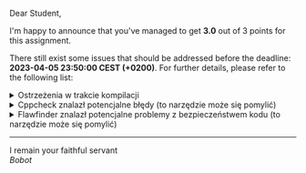 Dear Student,

I'm happy to announce that you've managed to get **3.0** out of 3 points for this assignment.

There still exist some issues that should be addressed before the deadline: **2023-04-05 23:50:00 CEST (+0200)**. For further details, please refer to the following list:

<details><summary>Ostrzeżenia w trakcie kompilacji</summary>/tmp/tmp59ho0fv4/student/lab4SimpleString/tests/simpleStringTests.cpp:30:6: warning: the program should also define ‘void operator delete [](void*, std::size_t)’ [-Wsized-deallocation]<br>&nbsp;&nbsp;&nbsp;30 | void operator delete[](void* memory) noexcept<br>&nbsp;&nbsp;&nbsp;&nbsp;&nbsp;&nbsp;|      ^~~~~~~~<br></details>
<details><summary>Cppcheck znalazł potencjalne błędy (to narzędzie może się pomylić)</summary>/tmp/tmp59ho0fv4/student/lab4SimpleString/simpleString.h:130:20: warning: Class 'SimpleString' does not have a operator= which is recommended since it has dynamic memory/resource allocation(s). [noOperatorEq]<br>&nbsp;&nbsp;&nbsp;&nbsp;SimpleString():data_(new char[1]{}), size_(0), capacity_(0){instances_++;}<br>&nbsp;&nbsp;&nbsp;&nbsp;&nbsp;&nbsp;&nbsp;&nbsp;&nbsp;&nbsp;&nbsp;&nbsp;&nbsp;&nbsp;&nbsp;&nbsp;&nbsp;&nbsp;&nbsp;^<br>/tmp/tmp59ho0fv4/student/lab4SimpleString/simpleString.h:131:5: warning: Class 'SimpleString' has a constructor with 1 argument that is not explicit. [noExplicitConstructor]<br>&nbsp;&nbsp;&nbsp;&nbsp;SimpleString(const char* text);<br>&nbsp;&nbsp;&nbsp;&nbsp;^<br>/tmp/tmp59ho0fv4/student/lab4SimpleString/simpleString.cpp:18:5: warning: Class 'SimpleString' does not have a operator= which is recommended since it has dynamic memory/resource allocation(s). [noOperatorEq]<br>&nbsp;&nbsp;&nbsp;&nbsp;data_= new char[size_+1];<br>&nbsp;&nbsp;&nbsp;&nbsp;^<br>/tmp/tmp59ho0fv4/student/lab4SimpleString/simpleString.cpp:14:0: warning: The function 'c_str' is never used. [unusedFunction]<br>char *SimpleString::c_str() const {<br>^<br>/tmp/tmp59ho0fv4/student/lab4SimpleString/simpleString.cpp:40:0: warning: The function 'instances' is never used. [unusedFunction]<br>std::size_t SimpleString::instances() {<br>^<br>/tmp/tmp59ho0fv4/student/lab4SimpleString/simpleString.cpp:44:0: warning: The function 'assign' is never used. [unusedFunction]<br>void SimpleString::assign(const char *new_text) {<br>^<br>/tmp/tmp59ho0fv4/student/lab4SimpleString/simpleString.cpp:53:0: warning: The function 'equal_to' is never used. [unusedFunction]<br>bool SimpleString::equal_to(const SimpleString& second_string, bool case_sensitive) const{<br>^<br>/tmp/tmp59ho0fv4/student/lab4SimpleString/simpleString.cpp:71:0: warning: The function 'append' is never used. [unusedFunction]<br>void SimpleString::append(const SimpleString &second_string){<br>^<br>/tmp/tmp59ho0fv4/student/lab4SimpleString/simpleString.cpp:82:0: warning: The function 'substr' is never used. [unusedFunction]<br>SimpleString SimpleString::substr(size_t pos, size_t count) const {<br>^<br>/tmp/tmp59ho0fv4/student/lab4SimpleString/simpleString.cpp:97:0: warning: The function 'compare' is never used. [unusedFunction]<br>int SimpleString::compare(const SimpleString& text1, bool case_sensitive) const {<br>^<br></details>
<details><summary>Flawfinder znalazł potencjalne problemy z bezpieczeństwem kodu (to narzędzie może się pomylić)</summary>/tmp/tmp59ho0fv4/student/lab4SimpleString/simpleString.cpp:74:5:  [4] (buffer) strcpy:Does not check for buffer overflows when copying to destination [MS-banned] (CWE-120).  Consider using snprintf, strcpy_s, or strlcpy (warning: strncpy easily misused). <br>&nbsp;&nbsp;&nbsp;&nbsp;strcpy(temp_str, this->data_);<br>/tmp/tmp59ho0fv4/student/lab4SimpleString/simpleString.cpp:75:5:  [4] (buffer) strcat:Does not check for buffer overflows when concatenating to destination [MS-banned] (CWE-120).  Consider using strcat_s, strncat, strlcat, or snprintf (warning: strncat is easily misused). <br>&nbsp;&nbsp;&nbsp;&nbsp;strcat(temp_str, second_string.data_);<br>/tmp/tmp59ho0fv4/student/lab4SimpleString/simpleString.cpp:19:5:  [2] (buffer) memcpy:Does not check for buffer overflows when copying to destination (CWE-120).  Make sure destination can always hold the source data. <br>&nbsp;&nbsp;&nbsp;&nbsp;memcpy(data_, text, size_);<br>/tmp/tmp59ho0fv4/student/lab4SimpleString/simpleString.cpp:28:5:  [2] (buffer) memcpy:Does not check for buffer overflows when copying to destination (CWE-120).  Make sure destination can always hold the source data. <br>&nbsp;&nbsp;&nbsp;&nbsp;memcpy(data_, text.data_, size_);<br>/tmp/tmp59ho0fv4/student/lab4SimpleString/simpleString.cpp:90:5:  [2] (buffer) memcpy:Does not check for buffer overflows when copying to destination (CWE-120).  Make sure destination can always hold the source data. <br>&nbsp;&nbsp;&nbsp;&nbsp;memcpy( temp_string, this->data_+ pos, count);<br>/tmp/tmp59ho0fv4/student/lab4SimpleString/simpleString.cpp:17:52:  [1] (buffer) strlen:Does not handle strings that are not \0-terminated; if given one it may perform an over-read (it could cause a crash if unprotected) (CWE-126).  <br>SimpleString::SimpleString(const char *text):size_(strlen(text)), capacity_(strlen(text)) {<br>/tmp/tmp59ho0fv4/student/lab4SimpleString/simpleString.cpp:17:77:  [1] (buffer) strlen:Does not handle strings that are not \0-terminated; if given one it may perform an over-read (it could cause a crash if unprotected) (CWE-126).  <br>SimpleString::SimpleString(const char *text):size_(strlen(text)), capacity_(strlen(text)) {<br>/tmp/tmp59ho0fv4/student/lab4SimpleString/simpleString.cpp:45:36:  [1] (buffer) strlen:Does not handle strings that are not \0-terminated; if given one it may perform an over-read (it could cause a crash if unprotected) (CWE-126).  <br>&nbsp;&nbsp;&nbsp;&nbsp;std::size_t temp_text_length = strlen(new_text);<br>/tmp/tmp59ho0fv4/student/lab4SimpleString/simpleString.cpp:50:5:  [1] (buffer) strncpy:Easily used incorrectly; doesn't always \0-terminate or check for invalid pointers [MS-banned] (CWE-120).  <br>&nbsp;&nbsp;&nbsp;&nbsp;strncpy(data_, new_text, temp_text_length+1 );<br>/tmp/tmp59ho0fv4/student/lab4SimpleString/simpleString.cpp:72:27:  [1] (buffer) strlen:Does not handle strings that are not \0-terminated; if given one it may perform an over-read (it could cause a crash if unprotected) (CWE-126).  <br>&nbsp;&nbsp;&nbsp;&nbsp;size_t second_size_ = strlen(second_string.data_);<br>/tmp/tmp59ho0fv4/student/lab4SimpleString/simpleString.cpp:78:13:  [1] (buffer) strlen:Does not handle strings that are not \0-terminated; if given one it may perform an over-read (it could cause a crash if unprotected) (CWE-126).  <br>&nbsp;&nbsp;&nbsp;&nbsp;size_ = strlen(temp_str);<br>/tmp/tmp59ho0fv4/student/lab4SimpleString/simpleString.cpp:79:17:  [1] (buffer) strlen:Does not handle strings that are not \0-terminated; if given one it may perform an over-read (it could cause a crash if unprotected) (CWE-126).  <br>&nbsp;&nbsp;&nbsp;&nbsp;capacity_ = strlen(temp_str);<br>/tmp/tmp59ho0fv4/student/lab4SimpleString/simpleString.cpp:98:27:  [1] (buffer) strlen:Does not handle strings that are not \0-terminated; if given one it may perform an over-read (it could cause a crash if unprotected) (CWE-126).  <br>&nbsp;&nbsp;&nbsp;&nbsp;size_t text1_length = strlen(text1.data_);<br></details>

-----------
I remain your faithful servant\
_Bobot_